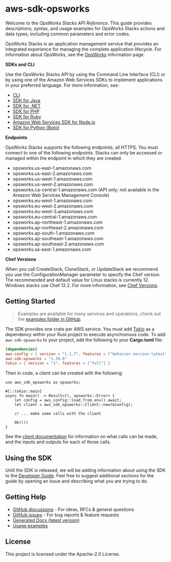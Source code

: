 # aws-sdk-opsworks

Welcome to the _OpsWorks Stacks API Reference_. This guide provides descriptions, syntax, and usage examples for OpsWorks Stacks actions and data types, including common parameters and error codes.

OpsWorks Stacks is an application management service that provides an integrated experience for managing the complete application lifecycle. For information about OpsWorks, see the [OpsWorks](http://aws.amazon.com/opsworks/) information page.

__SDKs and CLI__

Use the OpsWorks Stacks API by using the Command Line Interface (CLI) or by using one of the Amazon Web Services SDKs to implement applications in your preferred language. For more information, see:
  - [CLI](https://docs.aws.amazon.com/cli/latest/userguide/cli-chap-welcome.html)
  - [SDK for Java](https://docs.aws.amazon.com/AWSJavaSDK/latest/javadoc/com/amazonaws/services/opsworks/AWSOpsWorksClient.html)
  - [SDK for .NET](https://docs.aws.amazon.com/sdkfornet/v3/apidocs/items/OpsWorks/NOpsWorks.html)
  - [SDK for PHP](https://docs.aws.amazon.com/aws-sdk-php/v3/api/class-Aws.OpsWorks.OpsWorksClient.html)
  - [SDK for Ruby](http://docs.aws.amazon.com/sdkforruby/api/)
  - [Amazon Web Services SDK for Node.js](http://aws.amazon.com/documentation/sdkforjavascript/)
  - [SDK for Python (Boto)](http://docs.pythonboto.org/en/latest/ref/opsworks.html)

__Endpoints__

OpsWorks Stacks supports the following endpoints, all HTTPS. You must connect to one of the following endpoints. Stacks can only be accessed or managed within the endpoint in which they are created.
  - opsworks.us-east-1.amazonaws.com
  - opsworks.us-east-2.amazonaws.com
  - opsworks.us-west-1.amazonaws.com
  - opsworks.us-west-2.amazonaws.com
  - opsworks.ca-central-1.amazonaws.com (API only; not available in the Amazon Web Services Management Console)
  - opsworks.eu-west-1.amazonaws.com
  - opsworks.eu-west-2.amazonaws.com
  - opsworks.eu-west-3.amazonaws.com
  - opsworks.eu-central-1.amazonaws.com
  - opsworks.ap-northeast-1.amazonaws.com
  - opsworks.ap-northeast-2.amazonaws.com
  - opsworks.ap-south-1.amazonaws.com
  - opsworks.ap-southeast-1.amazonaws.com
  - opsworks.ap-southeast-2.amazonaws.com
  - opsworks.sa-east-1.amazonaws.com

__Chef Versions__

When you call CreateStack, CloneStack, or UpdateStack we recommend you use the ConfigurationManager parameter to specify the Chef version. The recommended and default value for Linux stacks is currently 12. Windows stacks use Chef 12.2. For more information, see [Chef Versions](https://docs.aws.amazon.com/opsworks/latest/userguide/workingcookbook-chef11.html).

## Getting Started

> Examples are available for many services and operations, check out the
> [examples folder in GitHub](https://github.com/awslabs/aws-sdk-rust/tree/main/examples).

The SDK provides one crate per AWS service. You must add [Tokio](https://crates.io/crates/tokio)
as a dependency within your Rust project to execute asynchronous code. To add `aws-sdk-opsworks` to
your project, add the following to your **Cargo.toml** file:

```toml
[dependencies]
aws-config = { version = "1.1.7", features = ["behavior-version-latest"] }
aws-sdk-opsworks = "1.39.0"
tokio = { version = "1", features = ["full"] }
```

Then in code, a client can be created with the following:

```rust,no_run
use aws_sdk_opsworks as opsworks;

#[::tokio::main]
async fn main() -> Result<(), opsworks::Error> {
    let config = aws_config::load_from_env().await;
    let client = aws_sdk_opsworks::Client::new(&config);

    // ... make some calls with the client

    Ok(())
}
```

See the [client documentation](https://docs.rs/aws-sdk-opsworks/latest/aws_sdk_opsworks/client/struct.Client.html)
for information on what calls can be made, and the inputs and outputs for each of those calls.

## Using the SDK

Until the SDK is released, we will be adding information about using the SDK to the
[Developer Guide](https://docs.aws.amazon.com/sdk-for-rust/latest/dg/welcome.html). Feel free to suggest
additional sections for the guide by opening an issue and describing what you are trying to do.

## Getting Help

* [GitHub discussions](https://github.com/awslabs/aws-sdk-rust/discussions) - For ideas, RFCs & general questions
* [GitHub issues](https://github.com/awslabs/aws-sdk-rust/issues/new/choose) - For bug reports & feature requests
* [Generated Docs (latest version)](https://awslabs.github.io/aws-sdk-rust/)
* [Usage examples](https://github.com/awslabs/aws-sdk-rust/tree/main/examples)

## License

This project is licensed under the Apache-2.0 License.

